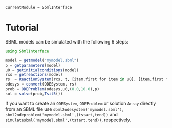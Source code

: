 ```@meta
CurrentModule = SbmlInterface
```

# Tutorial

SBML models can be simulated with the following 6 steps:
```julia
using SbmlInterface

model = getmodel("mymodel.sbml")
p = getparameters(model)
u0 = getinitialconditions(model)
rxs = getreactions(model)
rs  = ReactionSystem(rxs, t, [item.first for item in u0], [item.first for item in p])
odesys = convert(ODESystem, rs)
prob = ODEProblem(odesys,u0,(0.0,10.0),p)
sol = solve(prob,Tsit5())
```
If you want to create an `ODESystem`, `ODEProblem` or solution `Array` directly from an SBML file use `sbml2odesystem('mymodel.sbml')`, `sbml2odeproblem('mymodel.sbml',(tstart,tend))` and `simulatesbml('mymodel.sbml',(tstart,tend))`, respectively.
